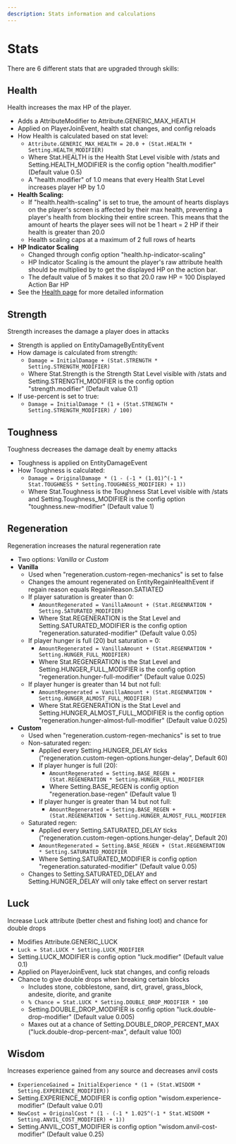 ```yaml
---
description: Stats information and calculations
---
```


# Stats

There are 6 different stats that are upgraded through skills:

## **Health**

Health increases the max HP of the player.

* Adds a AttributeModifier to Attribute.GENERIC\_MAX\_HEATLH
* Applied on PlayerJoinEvent, health stat changes, and config reloads
* How Health is calculated based on stat level:
  * `Attribute.GENERIC_MAX_HEALTH = 20.0 + (Stat.HEALTH * Setting.HEALTH_MODIFIER)`
  * Where Stat.HEALTH is the Health Stat Level visible with /stats and Setting.HEALTH\_MODIFIER is the config option "health.modifier" \(Default value 0.5\)
  * A "health.modifier" of 1.0 means that every Health Stat Level increases player HP by 1.0
* **Health Scaling:**
  * If "health.health-scaling" is set to true, the amount of hearts displays on the player's screen is affected by their max health, preventing a player's health from blocking their entire screen. This means that the amount of hearts the player sees will not be 1 heart = 2 HP if their health is greater than 20.0
  * Health scaling caps at a maximum of 2 full rows of hearts
* **HP Indicator Scaling**
  * Changed through config option "health.hp-indicator-scaling"
  * HP Indicator Scaling is the amount the player's raw attribute health should be multiplied by to get the displayed HP on the action bar.
  * The default value of 5 makes it so that 20.0 raw HP = 100 Displayed Action Bar HP
* See the [Health page](https://wiki.aurelium.dev/skills/stats/health) for more detailed information

## **Strength**

Strength increases the damage a player does in attacks

* Strength is applied on EntityDamageByEntityEvent
* How damage is calculated from strength:
  * `Damage = InitialDamage + (Stat.STRENGTH * Setting.STRENGTH_MODIFIER)`
  * Where Stat.Strength is the Strength Stat Level visible with /stats and Setting.STRENGTH\_MODIFIER is the config option "strength.modifier" \(Default value 0.1\)
* If use-percent is set to true:
  * `Damage = InitialDamage * (1 + (Stat.STRENGTH * Setting.STRENGTH_MODIFIER) / 100)`

## **Toughness**

Toughness decreases the damage dealt by enemy attacks

* Toughness is applied on EntityDamageEvent
* How Toughness is calculated:
  * `Damage = OriginalDamage * (1 - (-1 * (1.01)^(-1 * Stat.TOUGHNESS * Setting.TOUGHNESS_MODIFIER) + 1))`
  * Where Stat.Toughness is the Toughness Stat Level visible with /stats and Setting.Toughness\_MODIFIER is the config option "toughness.new-modifier" \(Default value 1\)

## **Regeneration**

Regeneration increases the natural regeneration rate

* Two options: _Vanilla_ or _Custom_
* **Vanilla**
  * Used when "regeneration.custom-regen-mechanics" is set to false
  * Changes the amount regenerated on EntityRegainHealthEvent if regain reason equals RegainReason.SATIATED
  * If player saturation is greater than 0:
    * `AmountRegenerated = VanillaAmount + (Stat.REGENRATION * Setting.SATURATED_MODIFIER)`
    * Where Stat.REGENERATION is the Stat Level and Setting.SATURATED\_MODIFIER is the config option "regeneration.saturated-modifier" \(Default value 0.05\)
  * If player hunger is full \(20\) but saturation = 0:
    * `AmountRegenerated = VanillaAmount + (Stat.REGENRATION * Setting.HUNGER_FULL_MODIFIER)`
    * Where Stat.REGENERATION is the Stat Level and Setting.HUNGER\_FULL\_MODIFIER is the config option "regeneration.hunger-full-modifier" \(Default value 0.025\)
  * If player hunger is greater than 14 but not full:
    * `AmountRegenerated = VanillaAmount + (Stat.REGENRATION * Setting.HUNGER_ALMOST_FULL_MODIFIER)`
    * Where Stat.REGENERATION is the Stat Level and Setting.HUNGER\_ALMOST\_FULL\_MODIFIER is the config option "regeneration.hunger-almost-full-modifier" \(Default value 0.025\)
* **Custom**
  * Used when "regeneration.custom-regen-mechanics" is set to true
  * Non-saturated regen:
    * Applied every Setting.HUNGER\_DELAY ticks \("regeneration.custom-regen-options.hunger-delay", Default 60\)
    * If player hunger is full \(20\):
      * `AmountRegenerated = Setting.BASE_REGEN + (Stat.REGENERATION * Setting.HUNGER_FULL_MODIFIER`
      * Where Setting.BASE\_REGEN is config option "regeneration.base-regen" \(Default value 1\)
    * If player hunger is greater than 14 but not full:
      * `AmountRegenerated = Setting.BASE_REGEN + (Stat.REGENERATION * Setting.HUNGER_ALMOST_FULL_MODIFIER`
  * Saturated regen:
    * Applied every Setting.SATURATED\_DELAY ticks \("regeneration.custom-regen-options.hunger-delay", Default 20\)
    * `AmountRegenerated = Setting.BASE_REGEN + (Stat.REGENERATION * Setting.SATURATED_MODIFIER`
    * Where Setting.SATURATED\_MODIFIER is config option "regeneration.saturated-modifier" \(Default value 0.05\)
  * Changes to Setting.SATURATED\_DELAY and Setting.HUNGER\_DELAY will only take effect on server restart

## **Luck**

Increase Luck attribute \(better chest and fishing loot\) and chance for double drops

* Modifies Attribute.GENERIC\_LUCK
* `Luck = Stat.LUCK * Setting.LUCK_MODIFIER`
* Setting.LUCK\_MODIFIER is config option "luck.modifier" \(Default value 0.1\)
* Applied on PlayerJoinEvent, luck stat changes, and config reloads
* Chance to give double drops when breaking certain blocks
  * Includes stone, cobblestone, sand, dirt, gravel, grass\_block, andesite, diorite, and granite
  * `% Chance = Stat.LUCK * Setting.DOUBLE_DROP_MODIFIER * 100`
  * Setting.DOUBLE\_DROP\_MODIFIER is config option "luck.double-drop-modifier" \(Default value 0.005\)
  * Maxes out at a chance of Setting.DOUBLE\_DROP\_PERCENT\_MAX \("luck.double-drop-percent-max", default value 100\)

## **Wisdom**

Increases experience gained from any source and decreases anvil costs

* `ExperienceGained = InitialExperience * (1 + (Stat.WISDOM * Setting.EXPERIENCE_MODIFIER))`
* Setting.EXPERIENCE\_MODIFIER is config option "wisdom.experience-modifier" \(Default value 0.01\)
* `NewCost = OriginalCost * (1 - (-1 * 1.025^(-1 * Stat.WISDOM * Setting.ANVIL_COST_MODIFIER) + 1))`
* Setting.ANVIL\_COST\_MODIFIER is config option "wisdom.anvil-cost-modifier" \(Default value 0.25\)

